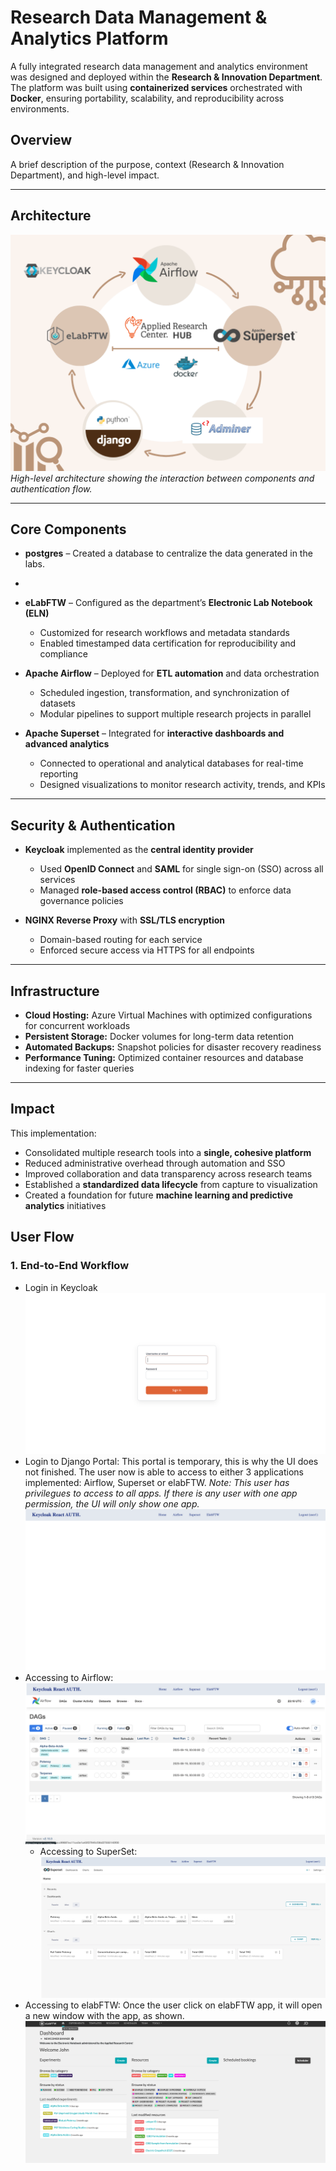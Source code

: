 # **Research Data Management & Analytics Platform**

A fully integrated research data management and analytics environment was designed and deployed within the **Research & Innovation Department**.  
The platform was built using **containerized services** orchestrated with **Docker**, ensuring portability, scalability, and reproducibility across environments.


##  Overview
A brief description of the purpose, context (Research & Innovation Department), and high-level impact.

---
##  Architecture

![Platform Architecture Diagram](src/Main.png)  
*High-level architecture showing the interaction between components and authentication flow.*


---

## **Core Components**

- **postgres** – Created a database to centralize the data generated in the labs.
- 
- **eLabFTW** – Configured as the department’s **Electronic Lab Notebook (ELN)**  
  - Customized for research workflows and metadata standards  
  - Enabled timestamped data certification for reproducibility and compliance  

- **Apache Airflow** – Deployed for **ETL automation** and data orchestration
  - Scheduled ingestion, transformation, and synchronization of datasets  
  - Modular pipelines to support multiple research projects in parallel  

- **Apache Superset** – Integrated for **interactive dashboards and advanced analytics**  
  - Connected to operational and analytical databases for real-time reporting  
  - Designed visualizations to monitor research activity, trends, and KPIs  

---

## **Security & Authentication**

- **Keycloak** implemented as the **central identity provider**  
  - Used **OpenID Connect** and **SAML** for single sign-on (SSO) across all services  
  - Managed **role-based access control (RBAC)** to enforce data governance policies  

- **NGINX Reverse Proxy** with **SSL/TLS encryption**  
  - Domain-based routing for each service  
  - Enforced secure access via HTTPS for all endpoints  

---

## **Infrastructure**

- **Cloud Hosting:** Azure Virtual Machines with optimized configurations for concurrent workloads  
- **Persistent Storage:** Docker volumes for long-term data retention  
- **Automated Backups:** Snapshot policies for disaster recovery readiness  
- **Performance Tuning:** Optimized container resources and database indexing for faster queries  

---

## **Impact**

This implementation:  

- Consolidated multiple research tools into a **single, cohesive platform**  
- Reduced administrative overhead through automation and SSO  
- Improved collaboration and data transparency across research teams  
- Established a **standardized data lifecycle** from capture to visualization  
- Created a foundation for future **machine learning and predictive analytics** initiatives  



##  User Flow

### 1. End-to-End Workflow
- Login in Keycloak
  ![Login Keycloak](src/23.png)
- Login to Django Portal: This portal is temporary, this is why the UI does not finished.
  The user now is able to access to either 3 applications implemented: Airflow, Superset or elabFTW.
  _Note: This user has privilegues to access to all apps. If there is any user with one app permission, the UI will only show one app._
  ![Login Keycloak](src/7.png)
- Accessing to Airflow:
  ![Login Keycloak](src/6.png)
  - Accessing to SuperSet:
  ![Login Keycloak](src/24.png)
- Accessing to elabFTW: Once the user click on elabFTW app, it will open a new window with the app, as shown.
  ![Login Keycloak](src/1.png)


